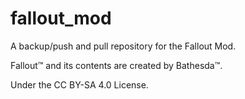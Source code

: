 # fallout_mod
A backup/push and pull repository for the Fallout Mod.

Fallout™ and its contents are created by Bathesda™.

Under the CC BY-SA 4.0 License.
